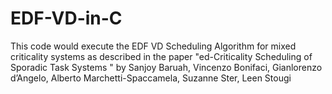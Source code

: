 # EDF-VD-in-C
This code would execute the EDF VD Scheduling Algorithm for mixed criticality systems as described in the paper "ed-Criticality Scheduling of Sporadic Task Systems " by Sanjoy Baruah, Vincenzo Bonifaci, Gianlorenzo d’Angelo, Alberto Marchetti-Spaccamela, Suzanne Ster, Leen Stougi
